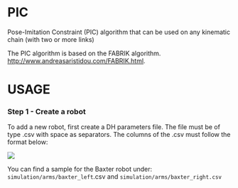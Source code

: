 # PIC

Pose-Imitation Constraint (PIC) algorithm that can be used on any 
kinematic chain (with two or more links) 

The PIC algorithm is based on the FABRIK algorithm. http://www.andreasaristidou.com/FABRIK.html.

# USAGE
### Step 1 - Create a robot
To add a new robot, first create  a DH parameters file. 
The file must be of type .csv with space as separators. The columns of the .csv must follow the format below: 

![](/Users/glebysgonzalez/Purdue/py-FABRIK/Media/DH_table.png)

You can find a sample for the Baxter robot under: `simulation/arms/baxter_left`.csv and `simulation/arms/baxter_right.csv`
